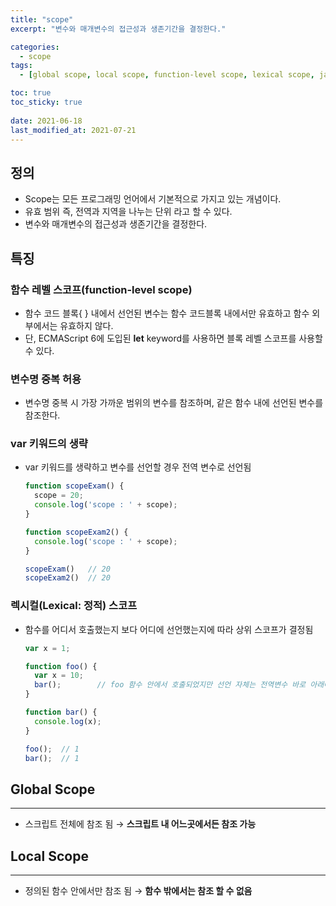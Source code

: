 ```yaml
---
title: "scope"
excerpt: "변수와 매개변수의 접근성과 생존기간을 결정한다."

categories:
  - scope
tags:
  - [global scope, local scope, function-level scope, lexical scope, javascript]

toc: true
toc_sticky: true
 
date: 2021-06-18
last_modified_at: 2021-07-21
---
```


## 정의
- Scope는 모든 프로그래밍 언어에서 기본적으로 가지고 있는 개념이다.
- 유효 범위 즉, 전역과 지역을 나누는 단위 라고 할 수 있다.
- 변수와 매개변수의 접근성과 생존기간을 결정한다.


## 특징

### 함수 레벨 스코프(function-level scope)

- 함수 코드 블록{ } 내에서 선언된 변수는 함수 코드블록 내에서만 유효하고 함수 외부에서는 유효하지 않다.
- 단, ECMAScript 6에 도입된 **let** keyword를 사용하면 블록 레벨 스코프를 사용할 수 있다.

### 변수명 중복 허용

- 변수명 중복 시 가장 가까운 범위의 변수를 참조하며, 같은 함수 내에 선언된 변수를 참조한다.

### var 키워드의 생략

- var 키워드를 생략하고 변수를 선언할 경우 전역 변수로 선언됨
    
    ```jsx
    function scopeExam() {
      scope = 20;
      console.log('scope : ' + scope);
    }
    
    function scopeExam2() {
      console.log('scope : ' + scope);
    }
    
    scopeExam()   // 20
    scopeExam2()  // 20
    ```
    

### 렉시컬(Lexical: 정적) 스코프

- 함수를 어디서 호출했는지 보다 어디에 선언했는지에 따라 상위 스코프가 결정됨
    
    ```jsx
    var x = 1;
    
    function foo() {
      var x = 10;
      bar();        // foo 함수 안에서 호출되었지만 선언 자체는 전역변수 바로 아래에서 선언되었기 때문에 bar의 상위 스코프는 전역이 된다.
    }
    
    function bar() {
      console.log(x);
    }
    
    foo();  // 1
    bar();  // 1
    ```
    

## Global Scope

---

- 스크립트 전체에 참조 됨 → **스크립트 내 어느곳에서든 참조 가능**

## Local Scope

---

- 정의된 함수 안에서만 참조 됨 → **함수 밖에서는 참조 할 수 없음**